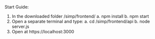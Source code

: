 Start Guide:
1. In the downloaded folder /simp/frontend/
      a. npm install
      b. npm start
2. Open a separate terminal and type:
      a. cd /simp/frontend/api
      b. node server.js
3. Open at https://localhost:3000
